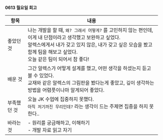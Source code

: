 **0613 월요일 회고**

|항목|내용|
|---|---|
| 좋았던 것 | 나는 개발을 할 때, `왜? 그래서 어떻게?` 를 고민하지 않는 편인데, 이게 내 단점이라고 생각했고 보완하고 싶었다. <br> 알렉스에게서 내가 갖고 있지 않은, 내가 갖고 싶은 모습을 봤고 함께 팀을 해보고 싶었다. <br> 오늘 같은 팀이 되어서 참 좋다! |
| 배운 것 | 그간 알렉스가 어떻게 설계를 했고, 어떤 생각을 하셨는지 듣고 볼 수 있었다. <br> 교재와 같은 알렉스의 그림판을 봤다는게 좋았고, 깊이 생각하는 방법을 어렴풋이나마 알게되어 좋았다. |
| 부족했던 것 | 오늘 JK 수업에 집중하지 못했다. <br> `아직 저기까진 무리인데?` 라는 생각이 드는 주제면 집중을 하지 못한다.. |
| 바라는 것 | - 원리를 궁금해하고, 이해하기 <br> - 개발 자료 읽고 자기 |
